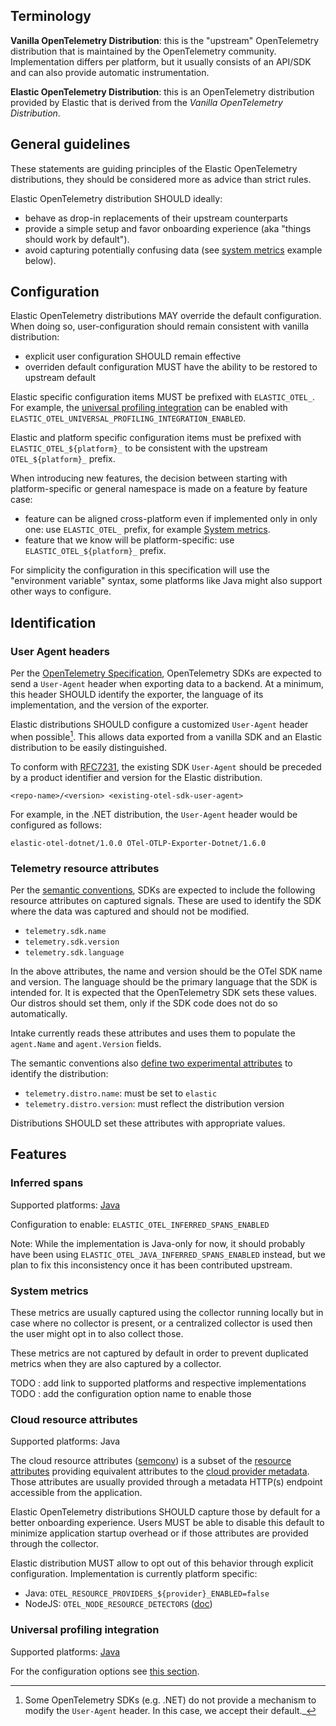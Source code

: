
## Terminology

**Vanilla OpenTelemetry Distribution**: this is the "upstream" OpenTelemetry distribution that is maintained by the OpenTelemetry community.
Implementation differs per platform, but it usually consists of an API/SDK and can also provide automatic instrumentation.

**Elastic OpenTelemetry Distribution**: this is an OpenTelemetry distribution provided by Elastic that is derived from the 
_Vanilla OpenTelemetry Distribution_.

## General guidelines

These statements are guiding principles of the Elastic OpenTelemetry distributions, they should be considered more as advice than strict rules.

Elastic OpenTelemetry distribution SHOULD ideally:
- behave as drop-in replacements of their upstream counterparts
- provide a simple setup and favor onboarding experience (aka "things should work by default").
- avoid capturing potentially confusing data (see [system metrics](#system-metrics) example below).

## Configuration

Elastic OpenTelemetry distributions MAY override the default configuration.
When doing so, user-configuration should remain consistent with vanilla distribution:
- explicit user configuration SHOULD remain effective
- overriden default configuration MUST have the ability to be restored to upstream default

Elastic specific configuration items MUST be prefixed with `ELASTIC_OTEL_`.
For example, the [universal profiling integration](#universal-profiling-integration) can be enabled with `ELASTIC_OTEL_UNIVERSAL_PROFILING_INTEGRATION_ENABLED`.

Elastic and platform specific configuration items must be prefixed with `ELASTIC_OTEL_${platform}_` to be consistent with
the upstream `OTEL_${platform}_` prefix.

When introducing new features, the decision between starting with platform-specific or general namespace is made on a feature by feature case:
- feature can be aligned cross-platform even if implemented only in only one: use `ELASTIC_OTEL_` prefix, for example [System metrics](#system-metrics).
- feature that we know will be platform-specific: use `ELASTIC_OTEL_${platform}_` prefix.

For simplicity the configuration in this specification will use the "environment variable" syntax, some platforms like Java
might also support other ways to configure.

## Identification

### User Agent headers

Per the [OpenTelemetry Specification](https://github.com/open-telemetry/opentelemetry-specification/blob/main/specification/protocol/exporter.md#user-agent), OpenTelemetry SDKs are expected to send a `User-Agent` header when exporting data to a backend. At a minimum, this header SHOULD identify the exporter, the language of its implementation, and the version of the exporter.

Elastic distributions SHOULD configure a customized `User-Agent` header when possible[^1].
This allows data exported from a vanilla SDK and an Elastic distribution to be easily distinguished.

[^1]: Some OpenTelemetry SDKs (e.g. .NET) do not provide a mechanism to modify the `User-Agent` header. In this case, we accept their default._

To conform with [RFC7231](https://datatracker.ietf.org/doc/html/rfc7231#section-5.5.3), the existing SDK `User-Agent` should be preceded by a product identifier and version for the Elastic distribution.

```
<repo-name>/<version> <existing-otel-sdk-user-agent>
```

For example, in the .NET distribution, the `User-Agent` header would be configured as follows:

```
elastic-otel-dotnet/1.0.0 OTel-OTLP-Exporter-Dotnet/1.6.0
```

### Telemetry resource attributes

Per the [semantic conventions](https://opentelemetry.io/docs/specs/semconv/resource/#telemetry-sdk), SDKs are expected to include the following resource attributes on captured signals. These are used to identify the SDK where the data was captured and should not be modified.

- `telemetry.sdk.name`
- `telemetry.sdk.version`
- `telemetry.sdk.language`

In the above attributes, the name and version should be the OTel SDK name and version.
The language should be the primary language that the SDK is intended for.
It is expected that the OpenTelemetry SDK sets these values.
Our distros should set them, only if the SDK code does not do so automatically.

Intake currently reads these attributes and uses them to populate the `agent.Name` and `agent.Version` fields.

The semantic conventions also [define two experimental attributes](https://opentelemetry.io/docs/specs/semconv/resource/#telemetry-sdk-experimental) to identify the distribution:

- `telemetry.distro.name`: must be set to `elastic`
- `telemetry.distro.version`: must reflect the distribution version

Distributions SHOULD set these attributes with appropriate values.

## Features

### Inferred spans

Supported platforms: [Java](https://github.com/elastic/elastic-otel-java/tree/main/inferred-spans)

Configuration to enable: `ELASTIC_OTEL_INFERRED_SPANS_ENABLED`

Note: While the implementation is Java-only for now, it should probably have been using `ELASTIC_OTEL_JAVA_INFERRED_SPANS_ENABLED`
instead, but we plan to fix this inconsistency once it has been contributed upstream.

### System metrics

These metrics are usually captured using the collector running locally but in case where no collector is present, or a centralized
collector is used then the user might opt in to also collect those.

These metrics are not captured by default in order to prevent duplicated metrics when they are also captured by a collector.

TODO : add link to supported platforms and respective implementations
TODO : add the configuration option name to enable those

### Cloud resource attributes

Supported platforms: Java

The cloud resource attributes ([semconv](https://opentelemetry.io/docs/specs/semconv/resource/cloud/)) is a subset of
the [resource attributes](https://opentelemetry.io/docs/specs/semconv/resource/) providing equivalent attributes to the
[cloud provider metadata](metadata.md#cloud-provider-metadata).
Those attributes are usually provided through a metadata HTTP(s) endpoint accessible from the application.

Elastic OpenTelemetry distributions SHOULD capture those by default for a better onboarding experience.
Users MUST be able to disable this default to minimize application startup overhead or if those attributes are provided through the collector.

Elastic distribution MUST allow to opt out of this behavior through explicit configuration.
Implementation is currently platform specific:
- Java: `OTEL_RESOURCE_PROVIDERS_${provider}_ENABLED=false`
- NodeJS: `OTEL_NODE_RESOURCE_DETECTORS` ([doc](https://github.com/open-telemetry/opentelemetry-js-contrib/tree/main/metapackages/auto-instrumentations-node/#usage-auto-instrumentation))

### Universal profiling integration

Supported platforms: [Java](https://github.com/elastic/elastic-otel-java/tree/main/universal-profiling-integration)

For the configuration options see [this section](universal-profiling-integration.md#configuration-options).
